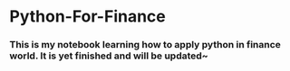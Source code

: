 # Python-For-Finance
### This is my notebook learning how to apply python in finance world. It is yet finished and will be updated~
